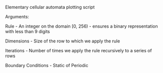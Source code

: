 Elementary cellular automata plotting script

Arguments:

Rule - An integer on the domain [0, 256) - ensures a binary representation with less than 9 digits

Dimensions - Size of the row to which we apply the rule

Iterations - Number of times we apply the rule recursively to a series of rows

Boundary Conditions - Static of Periodic
